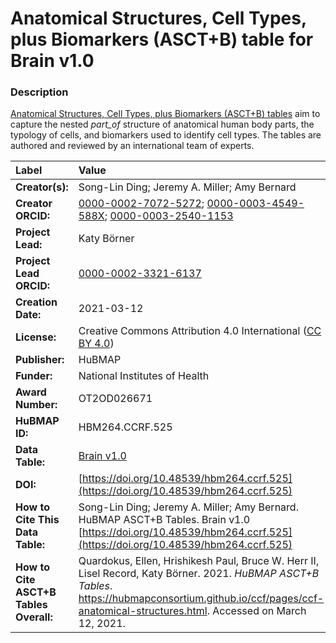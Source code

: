 # Anatomical Structures, Cell Types, plus Biomarkers (ASCT+B) table for Brain v1.0

### Description
[Anatomical Structures, Cell Types, plus Biomarkers (ASCT+B) tables](https://hubmapconsortium.github.io/ccf/pages/ccf-anatomical-structures.html) aim to capture the nested *part_of* structure of anatomical human body parts, the typology of cells, and biomarkers used to identify cell types. The tables are authored and reviewed by an international team of experts.

| Label | Value |
| :------------- |:-------------|
| **Creator(s):** | Song-Lin Ding; Jeremy A. Miller; Amy Bernard |
| **Creator ORCID:** | [0000-0002-7072-5272](https://orcid.org/0000-0002-7072-5272); [0000-0003-4549-588X](https://orcid.org/0000-0003-4549-588X); [0000-0003-2540-1153](https://orcid.org/0000-0003-2540-1153) |
| **Project Lead:** | Katy B&ouml;rner |
| **Project Lead ORCID:** | [0000-0002-3321-6137](https://orcid.org/0000-0002-3321-6137) |
| **Creation Date:** | 2021-03-12 |
| **License:** | Creative Commons Attribution 4.0 International ([CC BY 4.0](https://creativecommons.org/licenses/by/4.0/)) |
| **Publisher:** | HuBMAP |
| **Funder:** | National Institutes of Health |
| **Award Number:** | OT2OD026671 |
| **HuBMAP ID:** | HBM264.CCRF.525 |
| **Data Table:** | [Brain v1.0](https://hubmapconsortium.github.io/ccf-releases/v1.0/asct-b/ASCT-B_Allen_Brain.csv) |
| **DOI:** | [https://doi.org/10.48539/hbm264.ccrf.525](https://doi.org/10.48539/hbm264.ccrf.525) |
| **How to Cite This Data Table:** | Song-Lin Ding; Jeremy A. Miller; Amy Bernard. HuBMAP ASCT+B Tables. Brain v1.0 [https://doi.org/10.48539/hbm264.ccrf.525](https://doi.org/10.48539/hbm264.ccrf.525) |
| **How to Cite ASCT+B Tables Overall:** | Quardokus, Ellen, Hrishikesh Paul, Bruce W. Herr II, Lisel Record, Katy B&ouml;rner. 2021. *HuBMAP ASCT+B Tables*. https://hubmapconsortium.github.io/ccf/pages/ccf-anatomical-structures.html. Accessed on March 12, 2021. |